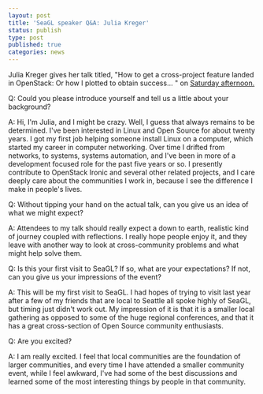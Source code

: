 ```yaml
---
layout: post
title: 'SeaGL speaker Q&A: Julia Kreger'
status: publish
type: post
published: true
categories: news
---
```


Julia Kreger gives her talk titled, "How to get a cross-project feature landed in OpenStack: Or how I plotted to obtain success... " on [Saturday afternoon.](https://osem.seagl.org/conferences/seagl2017/program/proposals/315)

Q: Could you please introduce yourself and tell us a little about your background?

A: Hi, I'm Julia, and I might be crazy. Well, I guess that always remains to be determined. I've been interested in Linux and Open Source for about twenty years. I got my first job helping someone install Linux on a computer, which started my career in computer networking. Over time I drifted from networks, to systems, systems automation, and I've been in more of a development focused role for the past five years or so. I presently contribute to OpenStack Ironic and several other related projects, and I care deeply care about the communities I work in, because I see the difference I make in people's lives.

Q: Without tipping your hand on the actual talk, can you give us an idea of what we might expect?

A: Attendees to my talk should really expect a down to earth, realistic kind of journey coupled with reflections. I really hope people enjoy it, and they leave with another way to look at cross-community problems and what might help solve them.

Q: Is this your first visit to SeaGL? If so, what are your expectations? If not, can you give us your impressions of the event?

A: This will be my first visit to SeaGL. I had hopes of trying to visit last year after a few of my friends that are local to Seattle all spoke highly of SeaGL, but timing just didn't work out. My impression of it is that it is a smaller local gathering as opposed to some of the huge regional conferences, and that it has a great cross-section of Open Source community enthusiasts.

Q: Are you excited?

A: I am really excited. I feel that local communities are the foundation of larger communities, and every time I have attended a smaller community event, while I feel awkward, I've had some of the best discussions and learned some of the most interesting things by people in that community.



